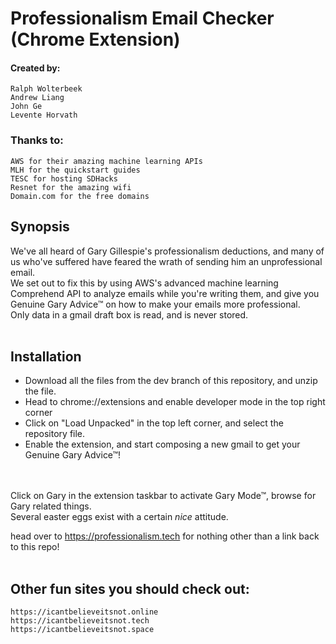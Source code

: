 # Professionalism Email Checker (Chrome Extension)
#### Created by:
    Ralph Wolterbeek
    Andrew Liang
    John Ge
    Levente Horvath

### Thanks to:
    AWS for their amazing machine learning APIs
    MLH for the quickstart guides
    TESC for hosting SDHacks
    Resnet for the amazing wifi
    Domain.com for the free domains


## Synopsis
We've all heard of Gary Gillespie's professionalism deductions, and many of us who've suffered have feared the wrath of sending him an unprofessional email.<br>
We set out to fix this by using AWS's advanced machine learning Comprehend API to analyze emails while you're writing them,
and give you Genuine Gary Advice™ on how to make your emails more professional.
<br>
Only data in a gmail draft box is read, and is never stored.
<br><br>
## Installation
* Download all the files from the dev branch of this repository, and unzip the file.
* Head to chrome://extensions and enable developer mode in the top right corner
* Click on "Load Unpacked" in the top left corner, and select the repository file.
* Enable the extension, and start composing a new gmail to get your Genuine Gary Advice™!

<br><br>
Click on Gary in the extension taskbar to activate Gary Mode™, browse for Gary related things.
<br>
Several easter eggs exist with a certain *nice* attitude.

head over to https://professionalism.tech for nothing other than a link back to this repo!
<br><br>
## Other fun sites you should check out:
    https://icantbelieveitsnot.online
    https://icantbelieveitsnot.tech
    https://icantbelieveitsnot.space
